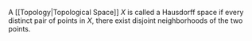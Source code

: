 A [[Topology|Topological Space]] $X$ is called a Hausdorff space if every distinct pair of points in $X$, there exist disjoint neighborhoods of the two points.
